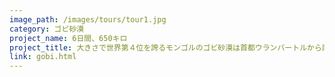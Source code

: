 ```yaml
---
image_path: /images/tours/tour1.jpg
category: ゴビ砂漠
project_name: 6日間、650キロ
project_title: 大きさで世界第４位を誇るモンゴルのゴビ砂漠は首都ウランバートルから南部に約600キロ離れた所に位置する。砂漠でありながらも緑の草原地帯が多いのが特徴です。
link: gobi.html
---
```

